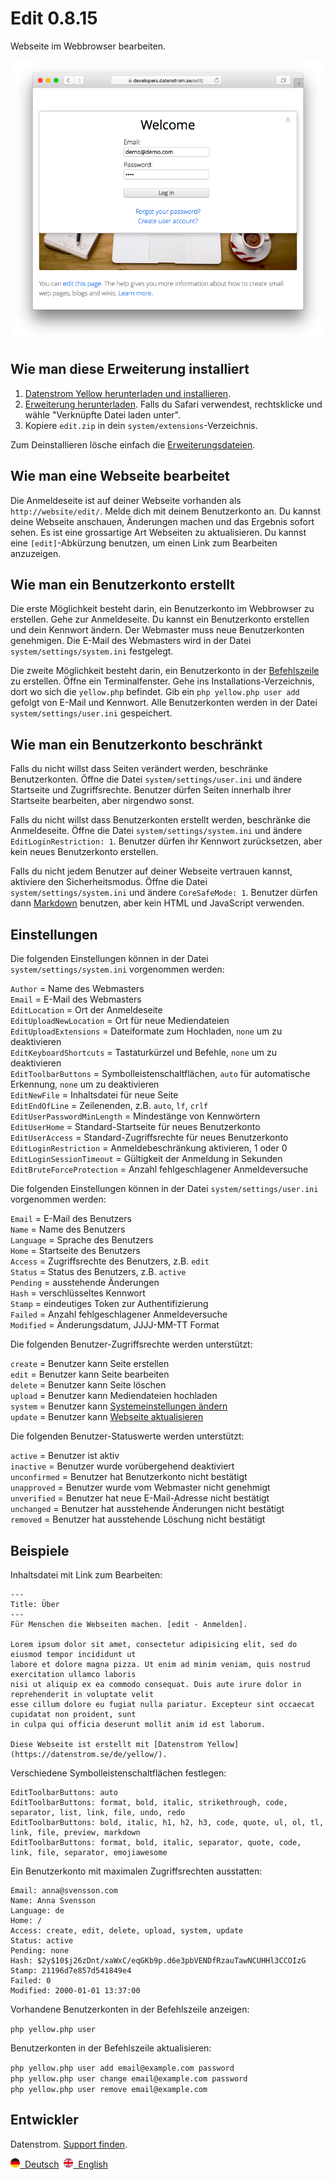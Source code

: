 Edit 0.8.15
===========
Webseite im Webbrowser bearbeiten.

<p align="center"><img src="edit-screenshot.png?raw=true" alt="Bildschirmfoto"></p>

## Wie man diese Erweiterung installiert

1. [Datenstrom Yellow herunterladen und installieren](https://github.com/datenstrom/yellow/).
2. [Erweiterung herunterladen](https://github.com/datenstrom/yellow-extensions/raw/master/zip/edit.zip). Falls du Safari verwendest, rechtsklicke und wähle "Verknüpfte Datei laden unter".
3. Kopiere `edit.zip` in dein `system/extensions`-Verzeichnis.

Zum Deinstallieren lösche einfach die [Erweiterungsdateien](extension.ini).

## Wie man eine Webseite bearbeitet

Die Anmeldeseite ist auf deiner Webseite vorhanden als `http://website/edit/`. Melde dich mit deinem Benutzerkonto an. Du kannst deine Webseite anschauen, Änderungen machen und das Ergebnis sofort sehen. Es ist eine grossartige Art Webseiten zu aktualisieren. Du kannst eine `[edit]`-Abkürzung benutzen, um einen Link zum Bearbeiten anzuzeigen.

## Wie man ein Benutzerkonto erstellt

Die erste Möglichkeit besteht darin, ein Benutzerkonto im Webbrowser zu erstellen. Gehe zur Anmeldeseite. Du kannst ein Benutzerkonto erstellen und dein Kennwort ändern. Der Webmaster muss neue Benutzerkonten genehmigen. Die E-Mail des Webmasters wird in der Datei `system/settings/system.ini` festgelegt.

Die zweite Möglichkeit besteht darin, ein Benutzerkonto in der [Befehlszeile](https://github.com/datenstrom/yellow-extensions/tree/master/features/command) zu erstellen. Öffne ein Terminalfenster. Gehe ins Installations-Verzeichnis, dort wo sich die `yellow.php` befindet. Gib ein `php yellow.php user add` gefolgt von E-Mail und Kennwort. Alle Benutzerkonten werden in der Datei `system/settings/user.ini` gespeichert.

## Wie man ein Benutzerkonto beschränkt

Falls du nicht willst dass Seiten verändert werden, beschränke Benutzerkonten. Öffne die Datei `system/settings/user.ini` und ändere Startseite und Zugriffsrechte. Benutzer dürfen Seiten innerhalb ihrer Startseite bearbeiten, aber nirgendwo sonst.

Falls du nicht willst dass Benutzerkonten erstellt werden, beschränke die Anmeldeseite. Öffne die Datei `system/settings/system.ini` und ändere `EditLoginRestriction: 1`. Benutzer dürfen ihr Kennwort zurücksetzen, aber kein neues Benutzerkonto erstellen.

Falls du nicht jedem Benutzer auf deiner Webseite vertrauen kannst, aktiviere den Sicherheitsmodus. Öffne die Datei `system/settings/system.ini` und ändere `CoreSafeMode: 1`. Benutzer dürfen dann [Markdown](https://github.com/datenstrom/yellow-extensions/tree/master/features/markdown) benutzen, aber kein HTML und JavaScript verwenden.

## Einstellungen

Die folgenden Einstellungen können in der Datei `system/settings/system.ini` vorgenommen werden:

`Author` = Name des Webmasters  
`Email` = E-Mail des Webmasters  
`EditLocation` = Ort der Anmeldeseite  
`EditUploadNewLocation` = Ort für neue Mediendateien  
`EditUploadExtensions` = Dateiformate zum Hochladen, `none` um zu deaktivieren  
`EditKeyboardShortcuts` = Tastaturkürzel und Befehle, `none` um zu deaktivieren  
`EditToolbarButtons` = Symbolleistenschaltflächen, `auto` für automatische Erkennung, `none` um zu deaktivieren  
`EditNewFile` = Inhaltsdatei für neue Seite  
`EditEndOfLine` = Zeilenenden, z.B. `auto`, `lf`, `crlf`  
`EditUserPasswordMinLength` = Mindestänge von Kennwörtern  
`EditUserHome` = Standard-Startseite für neues Benutzerkonto  
`EditUserAccess` = Standard-Zugriffsrechte für neues Benutzerkonto  
`EditLoginRestriction` = Anmeldebeschränkung aktivieren, 1 oder 0  
`EditLoginSessionTimeout` = Gültigkeit der Anmeldung in Sekunden  
`EditBruteForceProtection` = Anzahl fehlgeschlagener Anmeldeversuche  

Die folgenden Einstellungen können in der Datei `system/settings/user.ini` vorgenommen werden:

`Email` = E-Mail des Benutzers  
`Name` =  Name des Benutzers  
`Language` = Sprache des Benutzers  
`Home` = Startseite des Benutzers  
`Access` = Zugriffsrechte des Benutzers, z.B. `edit`  
`Status` = Status des Benutzers, z.B. `active`  
`Pending` = ausstehende Änderungen  
`Hash` = verschlüsseltes Kennwort  
`Stamp` = eindeutiges Token zur Authentifizierung  
`Failed` = Anzahl fehlgeschlagener Anmeldeversuche  
`Modified` = Änderungsdatum, JJJJ-MM-TT Format  

Die folgenden Benutzer-Zugriffsrechte werden unterstützt:

`create` =  Benutzer kann Seite erstellen  
`edit` = Benutzer kann Seite bearbeiten  
`delete` = Benutzer kann Seite löschen  
`upload` = Benutzer kann Mediendateien hochladen  
`system` = Benutzer kann [Systemeinstellungen ändern](https://github.com/datenstrom/yellow-extensions/tree/master/features/core#settings)  
`update` = Benutzer kann [Webseite aktualisieren](https://github.com/datenstrom/yellow-extensions/tree/master/features/update)  

Die folgenden Benutzer-Statuswerte werden unterstützt:

`active` = Benutzer ist aktiv  
`inactive` = Benutzer wurde vorübergehend deaktiviert  
`unconfirmed` = Benutzer hat Benutzerkonto nicht bestätigt  
`unapproved` = Benutzer wurde vom Webmaster nicht genehmigt  
`unverified` = Benutzer hat neue E-Mail-Adresse nicht bestätigt  
`unchanged` = Benutzer hat ausstehende Änderungen nicht bestätigt  
`removed` = Benutzer hat ausstehende Löschung nicht bestätigt  

## Beispiele

Inhaltsdatei mit Link zum Bearbeiten:

    ---
    Title: Über
    ---
    Für Menschen die Webseiten machen. [edit - Anmelden].
    
    Lorem ipsum dolor sit amet, consectetur adipisicing elit, sed do eiusmod tempor incididunt ut 
    labore et dolore magna pizza. Ut enim ad minim veniam, quis nostrud exercitation ullamco laboris 
    nisi ut aliquip ex ea commodo consequat. Duis aute irure dolor in reprehenderit in voluptate velit 
    esse cillum dolore eu fugiat nulla pariatur. Excepteur sint occaecat cupidatat non proident, sunt 
    in culpa qui officia deserunt mollit anim id est laborum.
    
    Diese Webseite ist erstellt mit [Datenstrom Yellow](https://datenstrom.se/de/yellow/). 

Verschiedene Symbolleistenschaltflächen festlegen:

```
EditToolbarButtons: auto 
EditToolbarButtons: format, bold, italic, strikethrough, code, separator, list, link, file, undo, redo
EditToolbarButtons: bold, italic, h1, h2, h3, code, quote, ul, ol, tl, link, file, preview, markdown
EditToolbarButtons: format, bold, italic, separator, quote, code, link, file, separator, emojiawesome
```

Ein Benutzerkonto mit maximalen Zugriffsrechten ausstatten:

```
Email: anna@svensson.com
Name: Anna Svensson
Language: de
Home: /
Access: create, edit, delete, upload, system, update
Status: active
Pending: none
Hash: $2y$10$j26zDnt/xaWxC/eqGKb9p.d6e3pbVENDfRzauTawNCUHHl3CCOIzG
Stamp: 21196d7e857d541849e4
Failed: 0
Modified: 2000-01-01 13:37:00
```

Vorhandene Benutzerkonten in der Befehlszeile anzeigen:

`php yellow.php user`  

Benutzerkonten in der Befehlszeile aktualisieren:
 
`php yellow.php user add email@example.com password`  
`php yellow.php user change email@example.com password`  
`php yellow.php user remove email@example.com`  

## Entwickler

Datenstrom. [Support finden](https://extensions.datenstrom.se/de/help/).

<p>
<a href="README-de.md"><img src="https://raw.githubusercontent.com/datenstrom/yellow-extensions/master/features/help/language-de.png" width="15" height="15" alt="Deutsch">&nbsp; Deutsch</a>&nbsp;
<a href="README.md"><img src="https://raw.githubusercontent.com/datenstrom/yellow-extensions/master/features/help/language-en.png" width="15" height="15" alt="English">&nbsp; English</a>&nbsp;
</p>
